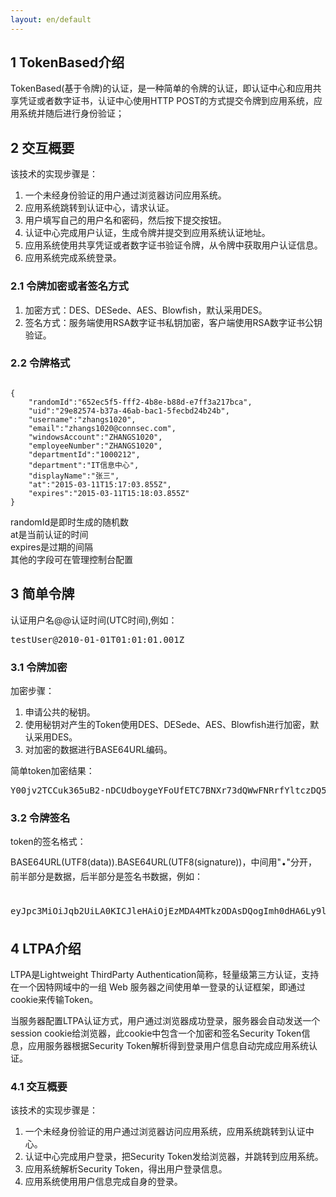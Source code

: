 ```yaml
---
layout: en/default
---
```

<h2>1 TokenBased介绍</h2>

TokenBased(基于令牌)的认证，是一种简单的令牌的认证，即认证中心和应用共享凭证或者数字证书，认证中心使用HTTP POST的方式提交令牌到应用系统，应用系统并随后进行身份验证；

<h2>2 交互概要</h2>
 
该技术的实现步骤是：
 <ol>
  <li>一个未经身份验证的用户通过浏览器访问应用系统。</li>
  <li>应用系统跳转到认证中心，请求认证。</li>
  <li>用户填写自己的用户名和密码，然后按下提交按钮。</li>
  <li>认证中心完成用户认证，生成令牌并提交到应用系统认证地址。</li>
  <li>应用系统使用共享凭证或者数字证书验证令牌，从令牌中获取用户认证信息。</li>
  <li>应用系统完成系统登录。</li>
</ol>

<h3>2.1 令牌加密或者签名方式</h3>

<ol>
  <li>加密方式：DES、DESede、AES、Blowfish，默认采用DES。</li>
  <li>签名方式：服务端使用RSA数字证书私钥加密，客户端使用RSA数字证书公钥验证。</li>
</ol>

<h3>2.2 令牌格式</h3>

<pre><code class="json hljs">
{
	"randomId":"652ec5f5-fff2-4b8e-b88d-e7ff3a217bca",
	"uid":"29e82574-b37a-46ab-bac1-5fecbd24b24b",
	"username":"zhangs1020",
	"email":"zhangs1020@connsec.com",
	"windowsAccount":"ZHANGS1020",
	"employeeNumber":"ZHANGS1020",
	"departmentId":"1000212",
	"department":"IT信息中心",
	"displayName":"张三",
	"at":"2015-03-11T15:17:03.855Z",
	"expires":"2015-03-11T15:18:03.855Z"
}
</code></pre> 

randomId是即时生成的随机数<br>
at是当前认证的时间<br>
expires是过期的间隔<br>
其他的字段可在管理控制台配置

<h2>3 简单令牌</h2>

认证用户名@@认证时间(UTC时间),例如：
<pre class="prettyprint">
testUser@2010-01-01T01:01:01.001Z
</pre>
<h3>3.1 令牌加密</h3>

加密步骤：
 <ol>
  <li>申请公共的秘钥。</li>
  <li>使用秘钥对产生的Token使用DES、DESede、AES、Blowfish进行加密，默认采用DES。</li>
  <li>对加密的数据进行BASE64URL编码。</li>
</ol>


简单token加密结果：<br>
<pre class="prettyprint">
Y00jv2TCCuk365uB2-nDCUdboygeYFoUfETC7BNXr73dQWwFNRrfYltczDQ5iWg8NTO-GsP--VlR6L-JyNhZSg
</pre>
<h3>3.2 令牌签名</h3>

token的签名格式：BASE64URL(UTF8(data)).BASE64URL(UTF8(signature))，中间用"<em style='font-size: 30px;  font-style: normal;'>.</em>"分开，前半部分是数据，后半部分是签名书数据，例如：<br>
<pre class="prettyprint">
eyJpc3MiOiJqb2UiLA0KICJleHAiOjEzMDA4MTkzODAsDQogImh0dHA6Ly9leGFtcGxlLmNvbS9pc19yb290Ijp0cnVlfQ<em style="font-size: 40px;  font-style: normal;">.</em>dBjftJeZ4CVP-mB92K27uhbUJU1p1r_wW1gFWFOEjXk
</pre>

<h2>4 LTPA介绍</h2>
    
LTPA是Lightweight ThirdParty Authentication简称，轻量级第三方认证，支持在一个因特网域中的一组 Web 服务器之间使用单一登录的认证框架，即通过cookie来传输Token。

当服务器配置LTPA认证方式，用户通过浏览器成功登录，服务器会自动发送一个session cookie给浏览器，此cookie中包含一个加密和签名Security Token信息，应用服务器根据Security Token解析得到登录用户信息自动完成应用系统认证。

<h3>4.1 交互概要</h3>
 
 该技术的实现步骤是：
 <ol>
  <li>一个未经身份验证的用户通过浏览器访问应用系统，应用系统跳转到认证中心。</li>
  <li>认证中心完成用户登录，把Security Token发给浏览器，并跳转到应用系统。</li>
  <li>应用系统解析Security Token，得出用户登录信息。</li>
  <li>应用系统使用用户信息完成自身的登录。</li>
</ol>